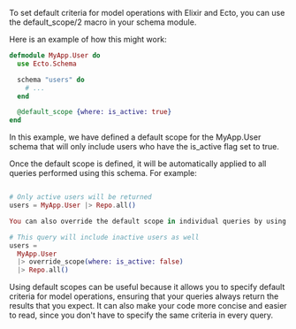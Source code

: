 To set default criteria for model operations with Elixir and Ecto, you can use the default_scope/2 macro in your schema module.

Here is an example of how this might work:

```elixir
defmodule MyApp.User do
  use Ecto.Schema

  schema "users" do
    # ...
  end

  @default_scope {where: is_active: true}
end
```

In this example, we have defined a default scope for the MyApp.User schema that will only include users who have the is_active flag set to true.

Once the default scope is defined, it will be automatically applied to all queries performed using this schema. For example:

```elixir

# Only active users will be returned
users = MyApp.User |> Repo.all()

You can also override the default scope in individual queries by using the override_scope/2 function. For example:

# This query will include inactive users as well
users =
  MyApp.User
  |> override_scope(where: is_active: false)
  |> Repo.all()
```

Using default scopes can be useful because it allows you to specify default criteria for model operations, ensuring that your queries always return the results that you expect. It can also make your code more concise and easier to read, since you don't have to specify the same criteria in every query.

